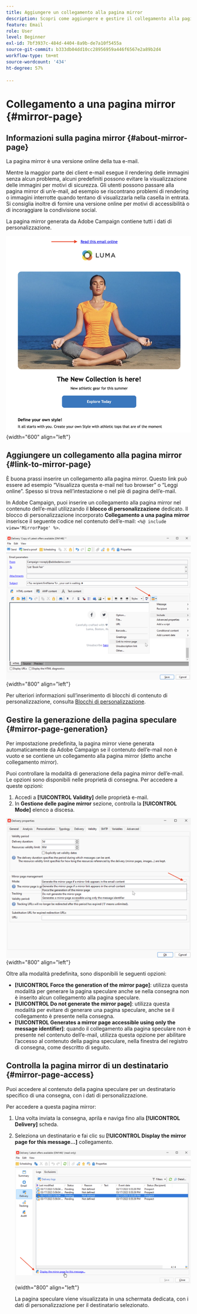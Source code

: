 ```yaml
---
title: Aggiungere un collegamento alla pagina mirror
description: Scopri come aggiungere e gestire il collegamento alla pagina mirror
feature: Email
role: User
level: Beginner
exl-id: 7bf3937c-484d-4404-8a9b-de7a10f5455a
source-git-commit: b333db04dd10cc28956959a446f6567e2a89b2d4
workflow-type: tm+mt
source-wordcount: '434'
ht-degree: 57%

---
```


# Collegamento a una pagina mirror {#mirror-page}

## Informazioni sulla pagina mirror {#about-mirror-page}

La pagina mirror è una versione online della tua e-mail.

Mentre la maggior parte dei client e-mail esegue il rendering delle immagini senza alcun problema, alcuni predefiniti possono evitare la visualizzazione delle immagini per motivi di sicurezza. Gli utenti possono passare alla pagina mirror di un’e-mail, ad esempio se riscontrano problemi di rendering o immagini interrotte quando tentano di visualizzarla nella casella in entrata. Si consiglia inoltre di fornire una versione online per motivi di accessibilità o di incoraggiare la condivisione social.

La pagina mirror generata da Adobe Campaign contiene tutti i dati di personalizzazione.

![esempio di collegamento mirror](assets/mirror-page-link.png){width="600" align="left"}

## Aggiungere un collegamento alla pagina mirror {#link-to-mirror-page}

È buona prassi inserire un collegamento alla pagina mirror. Questo link può essere ad esempio “Visualizza questa e-mail nel tuo browser” o “Leggi online”. Spesso si trova nell’intestazione o nel piè di pagina dell’e-mail.

In Adobe Campaign, puoi inserire un collegamento alla pagina mirror nel contenuto dell’e-mail utilizzando il **blocco di personalizzazione** dedicato. Il blocco di personalizzazione incorporato **Collegamento a una pagina mirror** inserisce il seguente codice nel contenuto dell’e-mail: `<%@ include view='MirrorPage' %>`.

![](assets/mirror-page-insert.png){width="800" align="left"}


Per ulteriori informazioni sull’inserimento di blocchi di contenuto di personalizzazione, consulta [Blocchi di personalizzazione](personalization-blocks.md).

## Gestire la generazione della pagina speculare {#mirror-page-generation}

Per impostazione predefinita, la pagina mirror viene generata automaticamente da Adobe Campaign se il contenuto dell’e-mail non è vuoto e se contiene un collegamento alla pagina mirror (detto anche collegamento mirror).

Puoi controllare la modalità di generazione della pagina mirror dell’e-mail. Le opzioni sono disponibili nelle proprietà di consegna. Per accedere a queste opzioni:

1. Accedi a **[!UICONTROL Validity]** delle proprietà e-mail.
1. In **Gestione delle pagine mirror** sezione, controlla la **[!UICONTROL Mode]** elenco a discesa.

![](assets/mirror-page-generation.png){width="800" align="left"}

Oltre alla modalità predefinita, sono disponibili le seguenti opzioni:

* **[!UICONTROL Force the generation of the mirror page]**: utilizza questa modalità per generare la pagina speculare anche se nella consegna non è inserito alcun collegamento alla pagina speculare.
* **[!UICONTROL Do not generate the mirror page]**: utilizza questa modalità per evitare di generare una pagina speculare, anche se il collegamento è presente nella consegna.
* **[!UICONTROL Generates a mirror page accessible using only the message identifier]**: quando il collegamento alla pagina speculare non è presente nel contenuto dell’e-mail, utilizza questa opzione per abilitare l’accesso al contenuto della pagina speculare, nella finestra del registro di consegna, come descritto di seguito.

## Controlla la pagina mirror di un destinatario {#mirror-page-access}

Puoi accedere al contenuto della pagina speculare per un destinatario specifico di una consegna, con i dati di personalizzazione.

Per accedere a questa pagina mirror:

1. Una volta inviata la consegna, aprila e naviga fino alla **[!UICONTROL Delivery]** scheda.

1. Seleziona un destinatario e fai clic su **[!UICONTROL Display the mirror page for this message...]** collegamento.

   ![](assets/mirror-page-display.png){width="800" align="left"}

   La pagina speculare viene visualizzata in una schermata dedicata, con i dati di personalizzazione per il destinatario selezionato.
